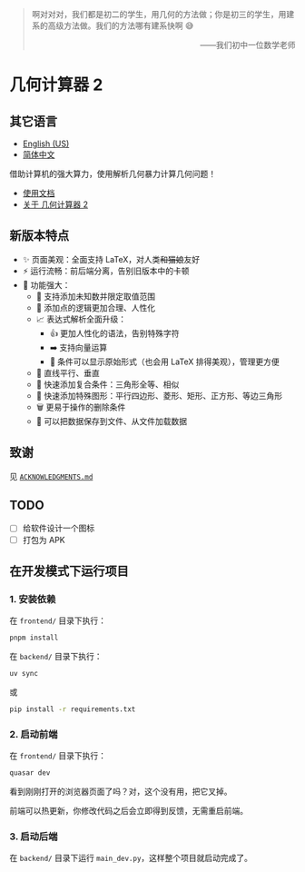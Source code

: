 > 啊对对对，我们都是初二的学生，用几何的方法做；你是初三的学生，用建系的高级方法做。我们的方法哪有建系快啊 😅
> <p align="right">——我们初中一位数学老师</p>

# 几何计算器 2

## 其它语言

* [English (US)](README.en.md)
* [简体中文](README.md)

借助计算机的强大算力，使用解析几何暴力计算几何问题！

- [使用文档](frontend/src/pages/docs.md)
- [关于 几何计算器 2](frontend/src/pages/about.md)

## 新版本特点

- ✨ 页面美观：全面支持 LaTeX，对人类~~和猫娘~~友好
- ⚡ 运行流畅：前后端分离，告别旧版本中的卡顿
- 💪 功能强大：
    - 🔢 支持添加未知数并限定取值范围
    - 📍 添加点的逻辑更加合理、人性化
    - 📈 表达式解析全面升级：
        - 👍 更加人性化的语法，告别特殊字符
        - ➡️ 支持向量运算
        - 📄 条件可以显示原始形式（也会用 LaTeX 排得美观），管理更方便
    - 📐 直线平行、垂直
    - 🔺 快速添加复合条件：三角形全等、相似
    - 🧩 快速添加特殊图形：平行四边形、菱形、矩形、正方形、等边三角形
    - 🗑️ 更易于操作的删除条件
    - 💾 可以把数据保存到文件、从文件加载数据

## 致谢

见 [`ACKNOWLEDGMENTS.md`](ACKNOWLEDGMENTS.md)

## TODO

- [ ] 给软件设计一个图标
- [ ] 打包为 APK

## 在开发模式下运行项目

### 1. 安装依赖

在 `frontend/` 目录下执行：

```bash
pnpm install
```

在 `backend/` 目录下执行：

```bash
uv sync
```

或

```bash
pip install -r requirements.txt
```

### 2. 启动前端

在 `frontend/` 目录下执行：

```bash
quasar dev
```

看到刚刚打开的浏览器页面了吗？对，这个没有用，把它叉掉。

前端可以热更新，你修改代码之后会立即得到反馈，无需重启前端。

### 3. 启动后端

在 `backend/` 目录下运行 `main_dev.py`，这样整个项目就启动完成了。
